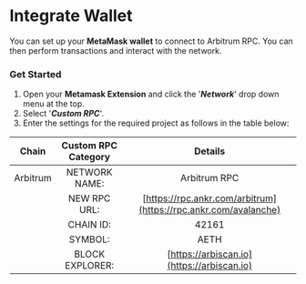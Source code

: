 # Integrate Wallet



You can set up your **MetaMask wallet** to connect to Arbitrum RPC. You can then perform transactions and interact with the network.

### Get Started

1. Open your **Metamask Extension** and click the '_**Network**_' drop down menu at the top.
2. Select '_**Custom RPC**_'.
3. Enter the settings for the required project as follows in the table below:



|   Chain  | Custom RPC Category |                             Details                             |
| :------: | :-----------------: | :-------------------------------------------------------------: |
| Arbitrum |    NETWORK NAME:    |                           Arbitrum RPC                          |
|          |     NEW RPC URL:    | [https://rpc.ankr.com/arbitrum](https://rpc.ankr.com/avalanche) |
|          |      CHAIN ID:      |                              42161                              |
|          |       SYMBOL:       |                               AETH                              |
|          |   BLOCK EXPLORER:   |            [https://arbiscan.io](https://arbiscan.io)           |
